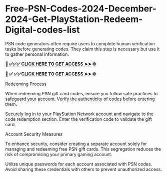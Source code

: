 # Free-PSN-Codes-2024-December-2024-Get-PlayStation-Redeem-Digital-codes-list

PSN code generators often require users to complete human verification tasks before generating codes. They claim this step is necessary but use it to gather personal information.

**[📌 ✅✅✅ CLICK HERE TO GET ACCESS ➤➤ 🌐](https://toptoolmy.blogspot.com/)**

**[📌 ✅ ✅✅CLICK HERE TO GET ACCESS ➤➤ 🌐](https://toptoolmy.blogspot.com/)**



Redeeming Process

When redeeming PSN gift card codes, ensure you follow safe practices to safeguard your account. Verify the authenticity of codes before entering them.

Securely log in to your PlayStation Network account and navigate to the code redemption section. Enter the verification code to validate the gift card.

Account Security Measures

To enhance security, consider creating a separate account solely for managing and redeeming free PSN gift cards. This segregation reduces the risk of compromising your primary gaming account.

Utilize unique passwords for each account associated with PSN codes. Avoid sharing these credentials with others to prevent unauthorized access.
